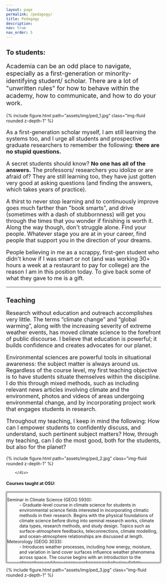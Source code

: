 ```yaml
---
layout: page
permalink: /pedagogy/
title: Pedagogy
description: 
nav: true
nav_order: 5
---
```


<h2> To students: </h2>

<p style="font-size: 20px;"> Academia can be an odd place to navigate, especially as a first-generation or minority-identifying student/ scholar. There are a lot of "unwritten rules" for how to behave within the academy, how to communicate, and how to do your work.  </p>

<div class="row">
    <div class="col-sm-6">
        {% include figure.html path="assets/img/ped_1.jpg" class="img-fluid rounded z-depth-1" %}
    </div>
    <div class="col-sm-6">

<p style="font-size: 18px;">  As a first-generation scholar myself, I am still learning the systems too, and I urge all students and prospective graduate researchers to remember the following: <b> there are no stupid questions. </b> </p>
    
<p style="font-size: 18px;"> A secret students should know? <b> No one has all of the answers.</b> The professors/ researchers you idolize or are afraid of? They are still learning too, they have just gotten very good at asking questions (and finding the answers, which takes years of practice). </p>

<p style="font-size: 18px;">A thirst to never stop learning and to continuously improve goes much farther than "book smarts", and drive (sometimes with a dash of stubbornness) will get you through the times that you wonder if finishing is worth it. Along the way though, don't struggle alone. Find your people. Whatever stage you are at in your career, find people that support you in the direction of your dreams. </p>

<p style="font-size: 18px;">People believing in me as a scrappy, first-gen student who didn't know if I was smart or not (and was working 30+ hours a week at a restaurant to pay for college) are the reason I am in this position today. To give back some of what they gave to me is a gift. </p>


</div>

<hr />


<h2>Teaching</h2>

<div class="row">
    <div class="col-sm-6">
<p style="font-size: 18px;">Research without education and outreach accomplishes very little. The terms “climate change” and “global warming”, along with the increasing severity of extreme weather events, has moved climate science to the forefront of public discourse. I believe that education is powerful; it builds confidence and creates advocates for our planet. </p>

<p style="font-size: 18px;">Environmental sciences are powerful tools in situational awareness: the subject matter is always around us. Regardless of the course level, my first teaching objective is to have students situate themselves within the discipline. I do this through mixed methods, such as including relevant news articles involving climate and the environment, photos and videos of areas undergoing environmental change, and by incorporating project work that engages students in research. </p>

<p style="font-size: 18px;">Throughout my teaching, I keep in mind the following: How can I empower students to confidently discuss, and understand, such pertinent subject matters? How, through my teaching, can I do the most good, both for the students, but also for the planet? </p>
        </div>
    <div class="col-sm-6">
        {% include figure.html path="assets/img/ped_2.jpg" class="img-fluid rounded z-depth-1" %}
        
        </div>
</div>


<p><h4> Courses taught at OSU: </h4></p>

<div style="height: 225px; overflow: auto; border: 3px double #707070; box-shadow: 0 0 5px rgba(0, 0, 0, 0.5);">
   <!-- Content goes here -->
<dl>
 <dt> Seminar in Climate Science (GEOG 5930): </dt>
 <dd>- Graduate-level course in climate science for students in environmental science fields interested in incorporating climatic methods in their research. Begins with the physical foundations of climate science before diving into seminal research works, climate data types, research methods, and study design. Topics such as surface-atmosphere feedbacks, teleconnections, climate modelling, and ocean-atmosphere relationships are discussed at length.  </dd>
 <dt> Meteorology (GEOG 3033): </dt>
 <dd>- Introduces weather processes, including how energy, moisture, and variation in land cover surfaces influence weather phenomena across space. The course begins with an introduction to the atmosphere and how energy exchanges and physics dictate atmospheric motion before diving into atmospheric processes and specific weather phenomena, including winds, hurricanes, tornadoes, cyclones, etc., and how all are linked to the atmosphere’s state of stability. Meteorological hazards and extreme events are also discussed. </dd>
 <dt> Climatology (GEOG 3023): </dt>
 <dd>- Provides an overview of the components of the Earth’s climate system, including the atmosphere, oceans, land and sea ice, and the biosphere. We explore how the climate system works, how it affects us, how we affect it, and how it has changed and is changing. Climate, and its influences, are complicated. This course will build a foundation in atmospheric science before diving into real world examples, complex interactions with the atmosphere and other Earth “Spheres”, and relevant research on climate issues. </dd>
 <dt> Climate Change and Humanity (GEOG/GEOL 1022): </dt>
 <dd>- Introduces Earth and environmental sciences, with an emphasis on the atmosphere and how it impacts life on Earth as well as how living things have changed it. Outlines the basics of climate change and what makes it complicated, how climate interacts with all components of the Earth-system, and where changes are most magnified. Future climate impacts and scenarios are also discussed. </dd>
</dl>
</div>

<p>
    
</p>

<div class="row">
    <div class="col-sm mt-3 mt-md-0 text-center">
        {% include figure.html path="assets/img/ped_3.jpg" class="img-fluid rounded z-depth-1" %}
    </div>
</div>

